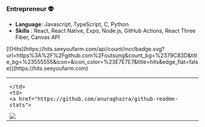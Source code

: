 ### Entrepreneur 👽
- **Language**: Javascript, TypeScript, C, Python
- **Skills** : React, React Native, Expo, Node.js, GitHub Actions, React Three Fiber, Canvas API

<div display="inline">
  <table >
    <td>

    </td>
    <td>
    <a href="https://github.com/anuraghazra/github-readme-stats">
  <img src="https://github-readme-stats.vercel.app/api?username=outsung&show_icons=true&count_private=true"/>
 </a>
    </td>
    [![Hits](https://hits.seeyoufarm.com/api/count/incr/badge.svg?url=https%3A%2F%2Fgithub.com%2Foutsung&count_bg=%2379C83D&title_bg=%23555555&icon=&icon_color=%23E7E7E7&title=hits&edge_flat=false)](https://hits.seeyoufarm.com)
</div>

<!--
**outsung/outsung** is a ✨ _special_ ✨ repository because its `README.md` (this file) appears on your GitHub profile.

Here are some ideas to get you started:

- 🔭 I’m currently working on ...
- 🌱 I’m currently learning ...
- 👯 I’m looking to collaborate on ...
- 🤔 I’m looking for help with ...
- 💬 Ask me about ...
- 📫 How to reach me: ...
- 😄 Pronouns: ...
- ⚡ Fun fact: ...
-->
